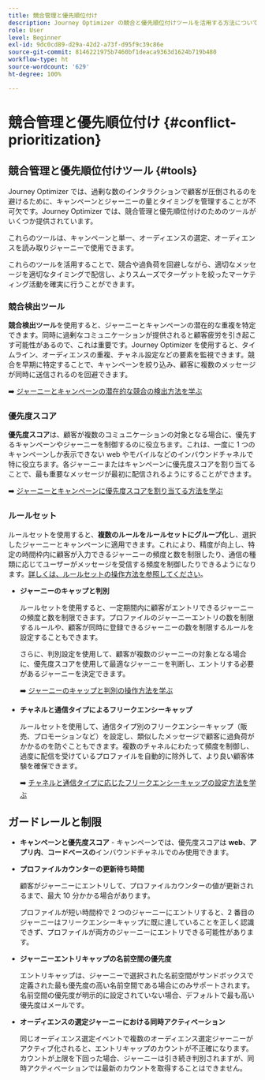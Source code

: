 ```yaml
---
title: 競合管理と優先順位付け
description: Journey Optimizer の競合と優先順位付けツールを活用する方法について説明します。
role: User
level: Beginner
exl-id: 9dc0cd89-d29a-42d2-a73f-d95f9c39c86e
source-git-commit: 8146221975b7460bf1deaca9363d1624b719b480
workflow-type: ht
source-wordcount: '629'
ht-degree: 100%

---
```


# 競合管理と優先順位付け {#conflict-prioritization}

## 競合管理と優先順位付けツール {#tools}

Journey Optimizer では、過剰な数のインタラクションで顧客が圧倒されるのを避けるために、キャンペーンとジャーニーの量とタイミングを管理することが不可欠です。Journey Optimizer では、競合管理と優先順位付けのためのツールがいくつか提供されています。

これらのツールは、キャンペーンと単一、オーディエンスの選定、オーディエンスを読み取りジャーニーで使用できます。

これらのツールを活用することで、競合や過負荷を回避しながら、適切なメッセージを適切なタイミングで配信し、よりスムーズでターゲットを絞ったマーケティング活動を確実に行うことができます。

### 競合検出ツール

**競合検出ツール**&#x200B;を使用すると、ジャーニーとキャンペーンの潜在的な重複を特定できます。同時に過剰なコミュニケーションが提供されると顧客疲労を引き起こす可能性があるので、これは重要です。Journey Optimizer を使用すると、タイムライン、オーディエンスの重複、チャネル設定などの要素を監視できます。競合を早期に特定することで、キャンペーンを絞り込み、顧客に複数のメッセージが同時に送信されるのを回避できます。

➡️ [ジャーニーとキャンペーンの潜在的な競合の検出方法を学ぶ](conflicts.md)

### 優先度スコア

**優先度スコア**&#x200B;は、顧客が複数のコミュニケーションの対象となる場合に、優先するキャンペーンやジャーニーを制御するのに役立ちます。これは、一度に 1 つのキャンペーンしか表示できない web やモバイルなどのインバウンドチャネルで特に役立ちます。各ジャーニーまたはキャンペーンに優先度スコアを割り当てることで、最も重要なメッセージが最初に配信されるようにすることができます。

➡️ [ジャーニーとキャンペーンに優先度スコアを割り当てる方法を学ぶ](priority-scores.md)

### ルールセット

ルールセットを使用すると、**複数のルールをルールセットにグループ化**&#x200B;し、選択したジャーニーとキャンペーンに適用できます。これにより、精度が向上し、特定の時間枠内に顧客が入力できるジャーニーの頻度と数を制限したり、通信の種類に応じてユーザーがメッセージを受信する頻度を制御したりできるようになります。[詳しくは、ルールセットの操作方法を参照してください](../conflict-prioritization/rule-sets.md)。

* **ジャーニーのキャップと判別**

  ルールセットを使用すると、一定期間内に顧客がエントリできるジャーニーの頻度と数を制限できます。プロファイルのジャーニーエントリの数を制限するルールや、顧客が同時に登録できるジャーニーの数を制限するルールを設定することもできます。

  さらに、判別設定を使用して、顧客が複数のジャーニーの対象となる場合に、優先度スコアを使用して最適なジャーニーを判断し、エントリする必要があるジャーニーを決定できます。

  ➡️ [ジャーニーのキャップと判別の操作方法を学ぶ](journey-capping.md)

* **チャネルと通信タイプによるフリークエンシーキャップ**

  ルールセットを使用して、通信タイプ別のフリークエンシーキャップ（販売、プロモーションなど）を設定し、類似したメッセージで顧客に過負荷がかかるのを防ぐこともできます。複数のチャネルにわたって頻度を制御し、過度に配信を受けているプロファイルを自動的に除外して、より良い顧客体験を確保できます。

  ➡️ [チャネルと通信タイプに応じたフリークエンシーキャップの設定方法を学ぶ](../conflict-prioritization/channel-capping.md)

## ガードレールと制限

* **キャンペーンと優先度スコア** - キャンペーンでは、優先度スコアは **web**、**アプリ内**、**コードベースの**&#x200B;インバウンドチャネルでのみ使用できます。

* **プロファイルカウンターの更新待ち時間**

  顧客がジャーニーにエントリして、プロファイルカウンターの値が更新されるまで、最大 10 分かかる場合があります。

  プロファイルが短い時間枠で 2 つのジャーニーにエントリすると、2 番目のジャーニーはフリークエンシーキャップに既に達していることを正しく認識できず、プロファイルが両方のジャーニーにエントリできる可能性があります。

* **ジャーニーエントリキャップの名前空間の優先度**

  エントリキャップは、ジャーニーで選択された名前空間がサンドボックスで定義された最も優先度の高い名前空間である場合にのみサポートされます。名前空間の優先度が明示的に設定されていない場合、デフォルトで最も高い優先度はメールです。

* **オーディエンスの選定ジャーニーにおける同時アクティベーション**

  同じオーディエンス選定イベントで複数のオーディエンス選定ジャーニーがアクティブ化されると、エントリキャップのカウントが不正確になります。カウントが上限を下回った場合、ジャーニーは引き続き判別されますが、同時アクティベーションでは最新のカウントを取得することはできません。
